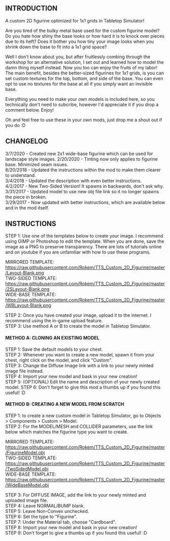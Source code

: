 ## INTRODUCTION

A custom 2D figurine optimized for 1x1 grids in Tabletop Simulator!

Are you tired of the bulky metal base used for the custom figurine model? Do you hate how shiny the base looks or how hard it is to knock over pieces due to its heft? Does it bother you how tiny your image looks when you shrink down the base to fit into a 1x1 grid space?

Well I don't know about you, but after fruitlessly combing through the workshop for an alternative solution, I set out and learned how to model the damn thing myself instead. Now you too can enjoy the fruits of my labor! The main benefit, besides the better-sized figurines for 1x1 grids, is you can set custom textures for the top, bottom, and side of the base. You can even opt to use no textures for the base at all if you simply want an invisible base.

Everything you need to make your own models is included here, so you technically don't need to subcribe, however I'd appreciate it if you drop a comment below. Enjoy!

Oh and feel free to use these in your own mods, just drop me a shout out if you do :D
  
## CHANGELOG
3/7/2020 - Created new 2x1 wide-base figurine which can be used for landscape style images.
2/20/2020 - Tinting now only applies to figurine base. Minimized seam issues.  
8/20/2018 - Updated the instructions within the mod to make them clearer to understand.  
3/4/2018 - Updated the description with even better instructions.  
4/2/2017 - New Two-Sided Version! It spawns in backwards, don't ask why.  
3/31/2017 - Updated model to use new obj file link so it no longer spawns the piece in broken.  
3/29/2017 - Now updated with better instructions, which are available below and in the mod itself.  
  
## INSTRUCTIONS
STEP 1: Use one of the templates below to create your image. I recommend using GIMP or Photoshop to edit the template. When you are done, save the image as a PNG to preserve transparency. There are lots of tutorials online and on youtube if you are unfamiliar with how to use these programs.  
  
MIRRORED TEMPLATE:  
https://raw.githubusercontent.com/Rokem/TTS_Custom_2D_Figurine/master/Layout-Blank.png  
TWO-SIDED TEMPLATE:  
https://raw.githubusercontent.com/Rokem/TTS_Custom_2D_Figurine/master/2SLayout-Blank.png  
WIDE-BASE TEMPLATE:  
https://raw.githubusercontent.com/Rokem/TTS_Custom_2D_Figurine/master/WBLayout-Blank.png  
  
STEP 2: Once you have created your image, upload it to the internet. I recommend using the in-game upload feature.  
STEP 3: Use method A or B to create the model in Tabletop Simulator.  
  
  
#### METHOD A: CLONING AN EXISTING MODEL
STEP 1: Save the default models to your chest.  
STEP 2: Whenever you want to create a new model, spawn it from your chest, right click on the model, and click "Custom".  
STEP 3: Change the Diffuse Image link with a link to your newly minted image file instead.  
STEP 4: Import your new model and bask in your new creation!  
STEP 5: (OPTIONAL) Edit the name and description of your newly created model.
STEP 6: Don't forget to give this mod a thumbs up if you found this useful! :D  
  
  
#### METHOD B: CREATING A NEW MODEL FROM SCRATCH
STEP 1: to create a new custom model in Tabletop Simulator, go to Objects > Components > Custom > Model.  
STEP 2: For the MODEL/MESH and COLLIDER parameters, use the link below which matches the figurine type you want to create.  
  
MIRRORED TEMPLATE:  
https://raw.githubusercontent.com/Rokem/TTS_Custom_2D_Figurine/master/FigurineModel.obj  
TWO-SIDED TEMPLATE:  
https://raw.githubusercontent.com/Rokem/TTS_Custom_2D_Figurine/master/TwoSidedModel.obj  
WIDE-BASE TEMPLATE:  
https://raw.githubusercontent.com/Rokem/TTS_Custom_2D_Figurine/master/WideBaseModel.obj
  
STEP 3: For DIFFUSE IMAGE, add the link to your newly minted and uploaded image file.  
STEP 4: Leave NORMAL/BUMP blank.  
STEP 5: Leave Non-Convex unchecked.  
STEP 6: Set the type to "Figurine".  
STEP 7: Under the Material tab, choose "Cardboard".  
STEP 8: Import your new model and bask in your new creation!  
STEP 9: Don't forget to give a thumbs up if you found this useful! :D
